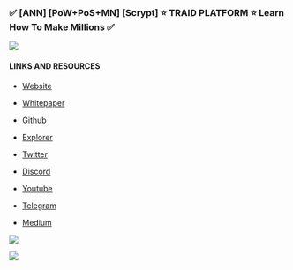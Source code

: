 ### ✅ [ANN] [PoW+PoS+MN] [Scrypt] ⭐ TRAID PLATFORM ⭐ Learn How To Make Millions ✅

![](https://i.imgur.com/JWz20va.jpg)

#### LINKS AND RESOURCES

- [Website](https://www.traid.tv/?utm_source=bitcointalk_eng)

- [Whitepaper](https://www.traid.tv/Traid_Whitepaper.pdf)

- [Github](https://github.com/TraidPlatform)

- [Explorer](https://explorer.traid.tv/?utm_source=bitcointalk_eng)

- [Twitter](https://twitter.com/traid_platform)

- [Discord](https://discord.gg/tEUt4aX)

- [Youtube](https://www.youtube.com/channel/UCjoJNtjDmIiCNSzpAvixLGA)

- [Telegram](http://t.me/traidplatform)

- [Medium](https://medium.com/@traid_platform)


![](https://i.imgur.com/7AzERV4.jpg)

![](https://i.imgur.com/ibNrdlb.jpg)